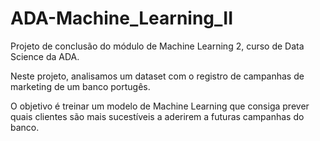 # ADA-Machine_Learning_II
Projeto de conclusão do módulo de Machine Learning 2, curso de Data Science da ADA.

Neste projeto, analisamos um dataset com o registro de campanhas de marketing de um banco portugês.

O objetivo é treinar um modelo de Machine Learning que consiga prever quais clientes são mais sucestíveis a aderirem a futuras campanhas do banco.
